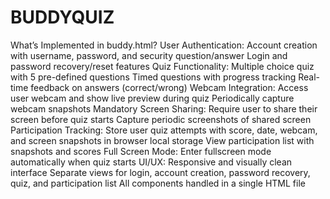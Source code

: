# BUDDYQUIZ
What’s Implemented in buddy.html?
User Authentication:
Account creation with username, password, and security question/answer
Login and password recovery/reset features
Quiz Functionality:
Multiple choice quiz with 5 pre-defined questions
Timed questions with progress tracking
Real-time feedback on answers (correct/wrong)
Webcam Integration:
Access user webcam and show live preview during quiz
Periodically capture webcam snapshots
Mandatory Screen Sharing:
Require user to share their screen before quiz starts
Capture periodic screenshots of shared screen
Participation Tracking:
Store user quiz attempts with score, date, webcam, and screen snapshots in browser local storage
View participation list with snapshots and scores
Full Screen Mode:
Enter fullscreen mode automatically when quiz starts
UI/UX:
Responsive and visually clean interface
Separate views for login, account creation, password recovery, quiz, and participation list
All components handled in a single HTML file
